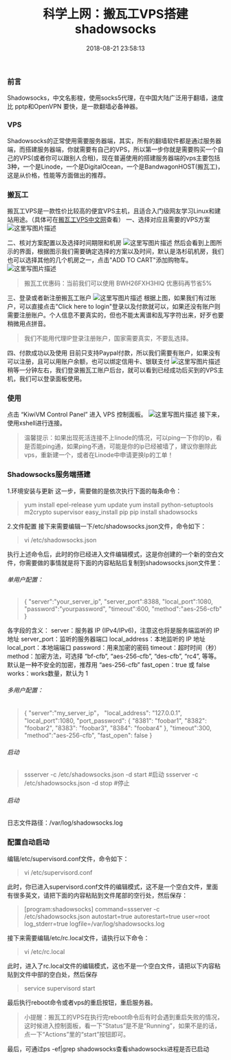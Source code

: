 ﻿---
title: 科学上网：搬瓦工VPS搭建shadowsocks
date: 2018-08-21 23:58:13
categories: 
  - 杂类
tags: 
  - cz_wsd
---

### 前言
Shadowsocks，中文名影梭，使用socks5代理，在中国大陆广泛用于翻墙，速度比 pptp和OpenVPN 要快，是一款翻墙必备神器。

### VPS
Shadowsocks的正常使用需要服务器端，其实，所有的翻墙软件都是通过服务器端，而搭建服务器端，你就需要有自己的VPS，所以第一步你就是需要购买一个自己的VPS(或者你可以跟别人合租)，现在普遍使用的搭建服务器端的vps主要包括3种，一个是Linode，一个是DigitalOcean，一个是BandwagonHOST(搬瓦工)，这是从价格，性能等方面做出的推荐。

### 搬瓦工
搬瓦工VPS是一款性价比较高的便宜VPS主机，且适合入门级网友学习Linux和建站用途。（具体可在[搬瓦工VPS中文网](http://banwagong.cn/)查看） 
一、选择对应且需要的VPS方案
![这里写图片描述](https://img-blog.csdn.net/20180821233117700?watermark/2/text/aHR0cHM6Ly9ibG9nLmNzZG4ubmV0L2N6X3dzZA==/font/5a6L5L2T/fontsize/400/fill/I0JBQkFCMA==/dissolve/70)
<!--more-->
二、核对方案配置以及选择时间期限和机房
![这里写图片描述](http://banwagong.cn/images/jiaocheng-1.jpg)
然后会看到上图所示的界面，根据图示我们需要确定选择的方案以及时间，默认是洛杉矶机房，我们也可以选择其他的几个机房之一，点击"ADD TO CART"添加购物车。
![这里写图片描述](http://banwagong.cn/images/jiaocheng-2.jpg)

> 搬瓦工优惠码：当前我们可以使用 BWH26FXH3HIQ 优惠码再节省5%

三、登录或者新注册搬瓦工账户
![这里写图片描述](http://banwagong.cn/images/jiaocheng-3.jpg)
根据上图，如果我们有过账户，可以直接点击"Click here to login"登录以及付款就可以，如果还没有账户则需要注册账户。个人信息不要真实的，但也不能太离谱和乱写字符出来，好歹也要稍微用点拼音。

> 我们不能用代理IP登录注册账户，国家需要真实，不要乱选择。

四、付款成功以及使用
目前只支持Paypal付款，所以我们需要有账户，如果没有可以注册，且可以用账户余额，也可以绑定信用卡、银联支付
![这里写图片描述](http://banwagong.cn/images/jiaocheng-4.jpg)
稍等一分钟左右，我们登录搬瓦工账户后台，就可以看到已经成功后买到的VPS主机，我们可以登录面板使用。
### 使用
点击 “KiwiVM Control Panel” 进入 VPS 控制面板。
![这里写图片描述](http://s15.sinaimg.cn/mw690/006QTR5ezy7htKLALh4ae&690)
接下来，使用xshell进行连接。

> 温馨提示：如果出现死活连接不上linode的情况，可以ping一下你的Ip，看是否能ping通，如果ping不通，可能是你的ip已经被墙了，建议你删除此vps，重新建一个，或者在Linode中申请更换Ip的工单！

### Shadowsocks服务端搭建
1.环境安装与更新
这一步，需要做的是依次执行下面的每条命令：
> yum install epel-release
yum update
yum install python-setuptools m2crypto supervisor
easy_install pip
pip install shadowsocks

2.文件配置
接下来需要编辑一下/etc/shadowsocks.json文件，命令如下：
> vi /etc/shadowsocks.json

执行上述命令后，此时的你已经进入文件编辑模式，这是你创建的一个新的空白文件，你需要做的事情就是将下面的内容粘贴后复制到shadowsocks.json文件里：

###### 单用户配置：
> {
    "server":"your_server_ip", 
    "server_port":8388,
    "local_port":1080,
    "password":"yourpassword",
    "timeout":600,
    "method":"aes-256-cfb"
}

各字段的含义： 
server：服务器 IP (IPv4/IPv6)，注意这也将是服务端监听的 IP 地址 
server_port：监听的服务器端口 
local_address：本地监听的 IP 地址 
local_port：本地端端口 
password：用来加密的密码 
timeout：超时时间（秒） 
method：加密方法，可选择 “bf-cfb”, “aes-256-cfb”, “des-cfb”, “rc4”, 等等。默认是一种不安全的加密，推荐用 “aes-256-cfb” 
fast_open：true 或 false 
works：works数量，默认为 1
###### 多用户配置：

> {
 "server":"my_server_ip"，
 "local_address": "127.0.0.1",
 "local_port":1080,
  "port_password": {
     "8381": "foobar1",
     "8382": "foobar2",
     "8383": "foobar3",
     "8384": "foobar4"
 },
 "timeout":300,
 "method":"aes-256-cfb",
 "fast_open": false
}
###### 启动
> ssserver -c /etc/shadowsocks.json -d start #启动 
ssserver -c /etc/shadowsocks.json -d stop #停止
###### 启动
日志文件路径：/var/log/shadowsocks.log

### 配置自动启动
编辑/etc/supervisord.conf文件，命令如下：

> vi /etc/supervisord.conf

 此时，你已进入supervisord.conf文件的编辑模式，这不是一个空白文件，里面有很多英文，请把下面的内容粘贴到文件尾部的空行处，然后保存：
> [program:shadowsocks]
command=ssserver -c /etc/shadowsocks.json
autostart=true
autorestart=true
user=root
log_stderr=true
logfile=/var/log/shadowsocks.log

接下来需要编辑/etc/rc.local文件，请执行以下命令：

> vi /etc/rc.local

此时，进入了rc.local文件的编辑模式，这也不是一个空白文件，请把以下内容粘贴到文件中部的空白处，然后保存

> service supervisord start

最后执行reboot命令或者vps的重启按钮，重启服务器。

> 小提醒：搬瓦工的VPS在执行完reboot命令后有时会遇到重启失败的情况，这时候进入控制面板，看一下“Status”是不是“Running”，如果不是的话，点一下“Actions”里的“start”按钮即可。

最后，可通过ps -ef|grep shadowsocks查看shadowsocks进程是否已启动
